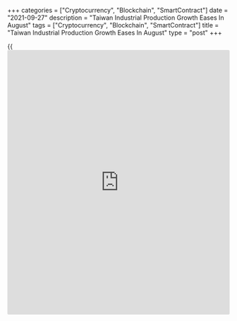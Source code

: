 +++
categories = ["Cryptocurrency", "Blockchain", "SmartContract"]
date = "2021-09-27"
description = "Taiwan Industrial Production Growth Eases In August"
tags = ["Cryptocurrency", "Blockchain", "SmartContract"]
title = "Taiwan Industrial Production Growth Eases In August"
type = "post"
+++

{{<iframe id="large-banner" src="https://www.bounty.group/#slide=2.0" width="100%" height="600" scrolling="no" style="border: 0px solid rgb(216, 221, 230); border-radius: 3px;">}}

Taiwan's industrial production increased at a softer pace in August,
data from the Ministry of Economic Affairs showed on Monday.

Industrial output grew 13.69 percent year-on-year in August, following a
14.36 percent increase July.

The annual growth in manufacturing output eased to 14.62 percent from
15.52 percent in the previous month. Electricity, gas and water supply
output rose 4.39 percent.

Meanwhile, mining and quarrying declined 7.41 percent and water supply
output decreased 0.36 percent.

On a month-on-month basis, industrial production decreased 0.98 percent
in August, following a 1.32 percent fall in the prior month.

Separate data from the statistical office showed that the retail sales
declined 4.28 percent yearly in August, following a 9.63 percent fall in
July.

For comments and feedback [contact](https://www.playgroundfx.com/contact/): editorial@rtt[news](https://www.letsplayfx.com/blog/forex-news-website/).com

[Economic News][1]

 **What parts of the world are seeing the best (and worst) economic
performances lately? Click[here][2] to check out our [Econ Scorecard][2]
and find out! See up-to-the-moment [ranking](https://www.playgroundfx.com/blog/crypto-exchange-ranking/)s for the best and worst
performers in [GDP][3], [unemployment rate][4], [inflation][2] and much
more.**

   1. www.rtt[news](https://www.letsplayfx.com/blog/forex-news-website/).com/Content/EconomicNews.aspx
   2. www.rtt[news](https://www.letsplayfx.com/blog/forex-news-website/).com/economic-scorecard/world-rank/CPI/highest-performance.aspx
   3. www.rtt[news](https://www.letsplayfx.com/blog/forex-news-website/).com/economic-scorecard/world-rank/GDP/highest-performance.aspx
   4. www.rtt[news](https://www.letsplayfx.com/blog/forex-news-website/).com/economic-scorecard/world-rank/unemployment-rate/lowest-performance.aspx